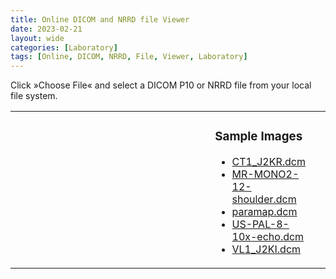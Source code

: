 ```yaml
---
title: Online DICOM and NRRD file Viewer
date: 2023-02-21
layout: wide
categories: [Laboratory]
tags: [Online, DICOM, NRRD, File, Viewer, Laboratory]
---
```

<style>
/* Table */

table {
  width: 100%;
  height: 100%;
  table-layout: fixed;
}

table td {
   vertical-align: top;
   padding-right: 2rem;
}

/* Canvas */

x3d-canvas {
   height: 60vh;
   width: 100%;
   aspect-ratio: unset;
}

/* Buttons */

#dicom-buttons input {
   margin-right: 1.5rem;
}

#dicom-buttons input:last-child {
   margin-right: 0;
}

/* Samples */

#core-wrapper table h3 {
   margin-top: 0;
}
</style>

<script type="module" src="https://create3000.github.io/media/laboratory/dicom/dicom.mjs"></script>

<p>Click »Choose File« and select a DICOM P10 or NRRD file from your local file system.</p>

<table>
   <tr>
      <td>
         <x3d-canvas splashScreen="false" src="https://create3000.github.io/media/laboratory/dicom/dicom.x3d"></x3d-canvas>
         <p id="dicom-buttons"></p>
      </td>
      <td style="width: 30%;">
         <h3>Sample Images</h3>
         <ul id="dicom-samples">
            <li><a href="https://create3000.github.io/media/laboratory/dicom/datasets/CT1_J2KR.dcm">CT1_J2KR.dcm</a></li>
            <li><a href="https://create3000.github.io/media/laboratory/dicom/datasets/MR-MONO2-12-shoulder.dcm">MR-MONO2-12-shoulder.dcm</a></li>
            <li><a href="https://create3000.github.io/media/laboratory/dicom/datasets/paramap.dcm">paramap.dcm</a></li>
            <li><a href="https://create3000.github.io/media/laboratory/dicom/datasets/US-PAL-8-10x-echo.dcm">US-PAL-8-10x-echo.dcm</a></li>
            <li><a href="https://create3000.github.io/media/laboratory/dicom/datasets/VL1_J2KI.dcm">VL1_J2KI.dcm</a></li>
         </ul>
      </td>
   </tr>
</table>
